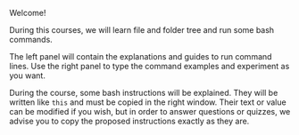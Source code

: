 Welcome!

During this courses, we will learn file and folder tree and run some bash commands.

The left panel will contain the explanations and guides to run command lines. Use the right panel to type the command examples and experiment as you want.

During the course, some bash instructions will be explained. They will be written like `this` and must be copied in the right window. Their text or value can be modified if you wish, but in order to answer questions or quizzes, we advise you to copy the proposed instructions exactly as they are.
